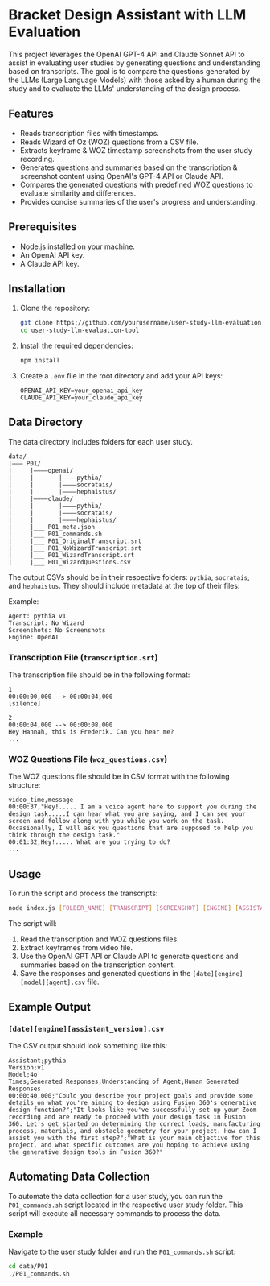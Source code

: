 # Bracket Design Assistant with LLM Evaluation

This project leverages the OpenAI GPT-4 API and Claude Sonnet API to assist in evaluating user studies by generating questions and understanding based on transcripts. The goal is to compare the questions generated by the LLMs (Large Language Models) with those asked by a human during the study and to evaluate the LLMs' understanding of the design process.

## Features

- Reads transcription files with timestamps.
- Reads Wizard of Oz (WOZ) questions from a CSV file.
- Extracts keyframe & WOZ timestamp screenshots from the user study recording.
- Generates questions and summaries based on the transcription & screenshot content using OpenAI's GPT-4 API or Claude API.
- Compares the generated questions with predefined WOZ questions to evaluate similarity and differences.
- Provides concise summaries of the user's progress and understanding.

## Prerequisites

- Node.js installed on your machine.
- An OpenAI API key.
- A Claude API key.

## Installation

1. Clone the repository:

   ```bash
   git clone https://github.com/yourusername/user-study-llm-evaluation-tool.git
   cd user-study-llm-evaluation-tool
   ```

2. Install the required dependencies:

   ```bash
   npm install
   ```

3. Create a `.env` file in the root directory and add your API keys:

   ```plaintext
   OPENAI_API_KEY=your_openai_api_key
   CLAUDE_API_KEY=your_claude_api_key
   ```

## Data Directory

The data directory includes folders for each user study.

```plaintext
data/
|——— P01/
|     |————openai/
|     |       |————pythia/
|     |       |————socratais/
|     |       |————hephaistus/
|     |————claude/
|     |       |————pythia/
|     |       |————socratais/
|     |       |————hephaistus/
|     |___ P01_meta.json
|     |___ P01_commands.sh
|     |___ P01_OriginalTranscript.srt
|     |___ P01_NoWizardTranscript.srt
|     |___ P01_WizardTranscript.srt
|     |___ P01_WizardQuestions.csv
```

The output CSVs should be in their respective folders: `pythia`, `socratais`, and `hephaistus`. They should include metadata at the top of their files:

Example:
```plaintext
Agent: pythia v1
Transcript: No Wizard
Screenshots: No Screenshots
Engine: OpenAI
```

### Transcription File (`transcription.srt`)

The transcription file should be in the following format:

```plaintext
1
00:00:00,000 --> 00:00:04,000
[silence]

2
00:00:04,000 --> 00:00:08,000
Hey Hannah, this is Frederik. Can you hear me?
...
```

### WOZ Questions File (`woz_questions.csv`)

The WOZ questions file should be in CSV format with the following structure:

```plaintext
video_time,message
00:00:37,"Hey!..... I am a voice agent here to support you during the design task.....I can hear what you are saying, and I can see your screen and follow along with you while you work on the task. Occasionally, I will ask you questions that are supposed to help you think through the design task."
00:01:32,Hey!..... What are you trying to do?
...
```

## Usage

To run the script and process the transcripts:

```bash
node index.js [FOLDER_NAME] [TRANSCRIPT] [SCREENSHOT] [ENGINE] [ASSISTANT-SYSTEM_PROMPT]
```

The script will:
1. Read the transcription and WOZ questions files.
2. Extract keyframes from video file. 
3. Use the OpenAI GPT API or Claude API to generate questions and summaries based on the transcription content.
4. Save the responses and generated questions in the `[date][engine][model][agent].csv` file.

## Example Output

### `[date][engine][assistant_version].csv`

The CSV output should look something like this:

```plaintext
Assistant;pythia
Version;v1
Model;4o
Times;Generated Responses;Understanding of Agent;Human Generated Responses
00:00:40,000;"Could you describe your project goals and provide some details on what you're aiming to design using Fusion 360's generative design function?";"It looks like you've successfully set up your Zoom recording and are ready to proceed with your design task in Fusion 360. Let's get started on determining the correct loads, manufacturing process, materials, and obstacle geometry for your project. How can I assist you with the first step?";"What is your main objective for this project, and what specific outcomes are you hoping to achieve using the generative design tools in Fusion 360?"
```

## Automating Data Collection

To automate the data collection for a user study, you can run the `P01_commands.sh` script located in the respective user study folder. This script will execute all necessary commands to process the data.

### Example

Navigate to the user study folder and run the `P01_commands.sh` script:

```bash
cd data/P01
./P01_commands.sh
```
